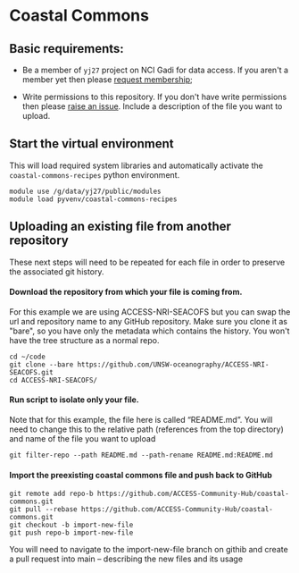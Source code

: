 # Coastal Commons

## Basic requirements:

- Be a member of `yj27` project on NCI Gadi for data access. If you aren't a member yet then please [request membership](https://my.nci.org.au/mancini/project/yj27); 

- Write permissions to this repository. If you don't have write permissions then please [raise an issue](https://github.com/ACCESS-Community-Hub/coastal-commons/issues/new). Include a description of the file you want to upload.

## Start the virtual environment
This will load required system libraries and automatically activate the `coastal-commons-recipes` python environment.

````
module use /g/data/yj27/public/modules 
module load pyvenv/coastal-commons-recipes
````

## Uploading an existing file from another repository

These next steps will need to be repeated for each file in order to preserve the associated git history.  

#### Download the repository from which your file is coming from. 
For this example we are using ACCESS-NRI-SEACOFS but you can swap the url and repository name to any GitHub repository. Make sure you clone it as "bare", so you have only the metadata which contains the history. You won't have the tree structure as a normal repo.

```
cd ~/code
git clone --bare https://github.com/UNSW-oceanography/ACCESS-NRI-SEACOFS.git
cd ACCESS-NRI-SEACOFS/
```
#### Run script to isolate only your file. 
Note that for this example, the file here is called “README.md”. You will need to change this to the relative path (references from the top directory) and name of the file you want to upload

```
git filter-repo --path README.md --path-rename README.md:README.md
```
#### Import the preexisting coastal commons file and push back to GitHub
```
git remote add repo-b https://github.com/ACCESS-Community-Hub/coastal-commons.git
git pull --rebase https://github.com/ACCESS-Community-Hub/coastal-commons.git
git checkout -b import-new-file
git push repo-b import-new-file
```
You will need to navigate to the import-new-file branch on githib and create a pull request into main – describing the new files and its usage
